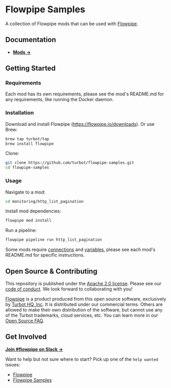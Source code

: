 # Flowpipe Samples

A collection of Flowpipe mods that can be used with [Flowpipe](https://flowpipe.io).

## Documentation

- **[Mods →](https://hub.flowpipe.io/?type=sample#search)**

## Getting Started

### Requirements

Each mod has its own requirements, please see the mod's README.md for any requirements, like running the Docker daemon.

### Installation

Download and install Flowpipe (https://flowpipe.io/downloads). Or use Brew:

```sh
brew tap turbot/tap
brew install flowpipe
```

Clone:

```sh
git clone https://github.com/turbot/flowpipe-samples.git
cd flowpipe-samples
```

### Usage

Navigate to a mod:

```sh
cd monitoring/http_list_pagination
```

Install mod dependencies:

```sh
flowpipe mod install
```

Run a pipeline:

```sh
flowpipe pipeline run http_list_pagination
```

Some mods require [connections](https://flowpipe.io/docs/run/connections) and [variables](https://flowpipe.io/docs/build/mod-variables), please see each mod's README.md for specific instructions.

## Open Source & Contributing

This repository is published under the [Apache 2.0 license](https://www.apache.org/licenses/LICENSE-2.0). Please see our [code of conduct](https://github.com/turbot/.github/blob/main/CODE_OF_CONDUCT.md). We look forward to collaborating with you!

[Flowpipe](https://flowpipe.io) is a product produced from this open source software, exclusively by [Turbot HQ, Inc](https://turbot.com). It is distributed under our commercial terms. Others are allowed to make their own distribution of the software, but cannot use any of the Turbot trademarks, cloud services, etc. You can learn more in our [Open Source FAQ](https://turbot.com/open-source).

## Get Involved

**[Join #flowpipe on Slack →](https://flowpipe.io/community/join)**

Want to help but not sure where to start? Pick up one of the `help wanted` issues:

- [Flowpipe](https://github.com/turbot/flowpipe/labels/help%20wanted)
- [Flowpipe Samples](https://github.com/turbot/flowpipe-samples/labels/help%20wanted)
